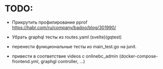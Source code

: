 
TODO:
====


- Прикрутить профилирование pprof https://habr.com/ru/company/badoo/blog/301990/


- Убрать  graphql тесты из routes.yaml   (svelte)(gqtest)
- перенести функциональные тесты из main_test.go на junit.
- привести в соответствие videos с onlinebc_admin 
    (docker-compose-frontend.yml, graphgl controller, ...)